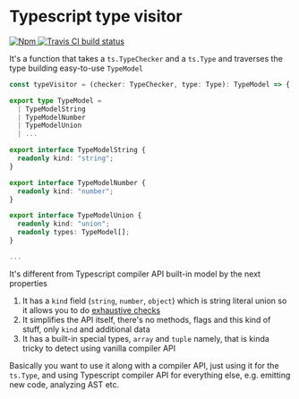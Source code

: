 # Typescript type visitor

<p>
  <a href="https://www.npmjs.com/package/ts-type-visitor">
    <img alt="Npm" src="https://img.shields.io/npm/v/ts-type-visitor.svg?style=flat-square" />
  </a>
  <a href="https://travis-ci.org/ts-type-makeup/ts-type-visitor.svg?branch=master">
    <img alt="Travis CI build status" src="https://travis-ci.org/ts-type-makeup/ts-type-visitor.svg?branch=master" />
  </a>
</p>

It's a function that takes a `ts.TypeChecker` and a `ts.Type` and traverses the type building easy-to-use `TypeModel`

```ts
const typeVisitor = (checker: TypeChecker, type: Type): TypeModel => {...}

export type TypeModel =
  | TypeModelString
  | TypeModelNumber
  | TypeModelUnion
  | ...

export interface TypeModelString {
  readonly kind: "string";
}

export interface TypeModelNumber {
  readonly kind: "number";
}

export interface TypeModelUnion {
  readonly kind: "union";
  readonly types: TypeModel[];
}

...
```

It's different from Typescript compiler API built-in model by the next properties

1. It has a `kind` field (`string`, `number`, `object`) which is string literal union so it allows you to do [exhaustive checks](https://basarat.gitbooks.io/typescript/docs/types/discriminated-unions.html)
2. It simplifies the API itself, there's no methods, flags and this kind of stuff, only `kind` and additional data
3. It has a built-in special types, `array` and `tuple` namely, that is kinda tricky to detect using vanilla compiler API

Basically you want to use it along with a compiler API, just using it for the `ts.Type`, and using Typescript compiler API for everything else, e.g. emitting new code, analyzing AST etc.
